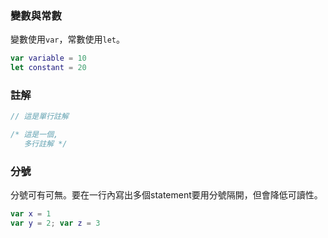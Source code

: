 ### 變數與常數

變數使用`var`，常數使用`let`。

``` swift
var variable = 10
let constant = 20
```

### 註解

``` swift
// 這是單行註解

/* 這是一個,
   多行註解 */
```

### 分號

分號可有可無。要在一行內寫出多個statement要用分號隔開，但會降低可讀性。

``` swift
var x = 1
var y = 2; var z = 3
```

